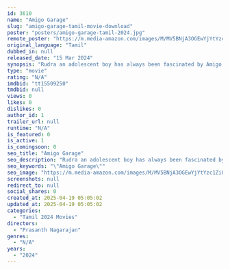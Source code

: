 ```yaml
---
id: 3610
name: "Amigo Garage"
slug: "amigo-garage-tamil-movie-download"
poster: "posters/amigo-garage-tamil-2024.jpg"
remote_poster: "https://m.media-amazon.com/images/M/MV5BNjA3OGEwYjYtYzc1Zi00NjI2LWI4MjYtMzY3MDUyZDhiYWI1XkEyXkFqcGdeQXVyMTU3NDgyODUw._V1_SX300.jpg"
original_language: "Tamil"
dubbed_in: null
released_date: "15 Mar 2024"
synopsis: "Rudra an adolescent boy has always been fascinated by Amigo Garage. His life takes a turn when he enters Amigo Garage and meets Anand."
type: "movie"
rating: "N/A"
imdbid: "tt15509250"
tmdbid: null
views: 0
likes: 0
dislikes: 0
author_id: 1
trailer_url: null
runtime: "N/A"
is_featured: 0
is_active: 1
is_comingsoon: 0
seo_title: "Amigo Garage"
seo_description: "Rudra an adolescent boy has always been fascinated by Amigo Garage. His life takes a turn when he enters Amigo Garage and meets Anand."
seo_keywords: "\"Amigo Garage\""
seo_image: "https://m.media-amazon.com/images/M/MV5BNjA3OGEwYjYtYzc1Zi00NjI2LWI4MjYtMzY3MDUyZDhiYWI1XkEyXkFqcGdeQXVyMTU3NDgyODUw._V1_SX300.jpg"
screenshots: null
redirect_to: null
social_shares: 0
created_at: 2025-04-19 05:05:02
updated_at: 2025-04-19 05:05:02
categories:
  - "Tamil 2024 Movies"
directors:
  - "Prasanth Nagarajan"
genres:
  - "N/A"
years:
  - "2024"
---
```

